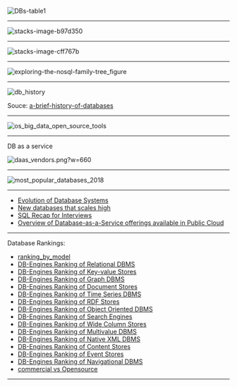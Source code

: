 

![DBs-table1](https://www.analyticsvidhya.com/wp-content/uploads/2014/11/DBs-table1.png)

-------------

![stacks-image-b97d350](http://graphdatamodeling.com/GraphDataModeling/files/stacks-image-b97d350.png)

---------------

![stacks-image-cff767b](http://graphdatamodeling.com/GraphDataModeling/files/stacks-image-cff767b.png)


-----------

![exploring-the-nosql-family-tree_figure](https://www.ibmbigdatahub.com/sites/default/files/datamag/2014/03/exploring-the-nosql-family-tree_figure.png)

------------

![db_history](https://github.com/gopala-kr/a-week-in-wild-ai/blob/master/10-ai-in-enterprise-services/imgs/db_history.PNG)


Souce: [a-brief-history-of-databases](https://peterjamesthomas.com/wp-content/uploads/2018/02/a-brief-history-of-databases.pdf)

-------

![os_big_data_open_source_tools](http://usblogs.pwc.com/emerging-technology/wp-content/uploads/2016/09/mw-15-1351-database-evolution-dist.png)

----------

DB as a service

![daas_vendors.png?w=660](https://blog.jhnr.ch/images/daas_vendors.png?w=660)

----------

![most_popular_databases_2018](https://www.eversql.com/wp-content/uploads/2018/03/most_popular_databases_2018-768x656.png)

--------

- [Evolution of Database Systems](http://www.cs.put.poznan.pl/kdembczynski/lectures/pmds/lectures/edbs.pdf)
- [New databases that scales high](https://www.slideshare.net/welkaim/new-databases-that-scales-high)
- [SQL Recap for Interviews](https://towardsdatascience.com/sql-cheat-sheet-for-interviews-6e5981fa797b)
- [Overview of Database-as-a-Service offerings available in Public Cloud](https://blog.jhnr.ch/2015/09/07/overview-of-database-as-a-service-offerings-available-in-public-cloud/)

-------

Database Rankings:

- [ranking_by_model](https://db-engines.com/en/ranking_categories)
- [DB-Engines Ranking of Relational DBMS](https://db-engines.com/en/ranking/relational+dbms)
- [DB-Engines Ranking of Key-value Stores](https://db-engines.com/en/ranking/key-value+store)
- [DB-Engines Ranking of Graph DBMS](https://db-engines.com/en/ranking/graph+dbms)
- [DB-Engines Ranking of Document Stores](https://db-engines.com/en/ranking/document+store)
- [DB-Engines Ranking of Time Series DBMS](https://db-engines.com/en/ranking/time+series+dbms)
- [DB-Engines Ranking of RDF Stores](https://db-engines.com/en/ranking/rdf+store)
- [DB-Engines Ranking of Object Oriented DBMS](https://db-engines.com/en/ranking/object+oriented+dbms)
- [DB-Engines Ranking of Search Engines](https://db-engines.com/en/ranking/search+engine)
- [DB-Engines Ranking of Wide Column Stores](https://db-engines.com/en/ranking/wide+column+store)
- [DB-Engines Ranking of Multivalue DBMS](https://db-engines.com/en/ranking/multivalue+dbms)
- [DB-Engines Ranking of Native XML DBMS](https://db-engines.com/en/ranking/native+xml+dbms)
- [DB-Engines Ranking of Content Stores](https://db-engines.com/en/ranking/content+store)
- [DB-Engines Ranking of Event Stores](https://db-engines.com/en/ranking/event+store)
- [DB-Engines Ranking of Navigational DBMS](https://db-engines.com/en/ranking/navigational+dbms)
- [commercial vs Opensource](https://db-engines.com/en/ranking_osvsc)

--------
